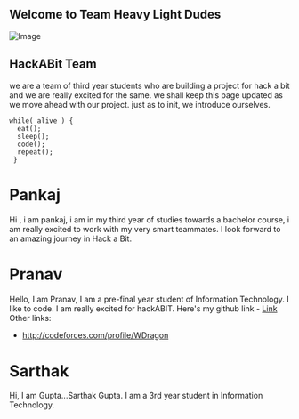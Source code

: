 ## Welcome to Team Heavy Light Dudes

<!--You can use the [editor on GitHub](https://github.com/736f6e6f726f7573/Team-journey/edit/gh-pages/README.md) to maintain and preview the content for your website in Markdown files.
-->


![Image](https://techcrunch.com/wp-content/uploads/2015/04/codecode.jpg?w=730&crop=1)
## HackABit Team

we are a team of third year students who are building a project for hack a bit and we are really excited for the same.
we shall keep this page updated as we move ahead with our project.
just as to init, we introduce ourselves.

```
while( alive ) {
  eat();
  sleep();
  code();
  repeat();
 }

```
# Pankaj 
Hi , i am pankaj, i am in my third year of studies towards a bachelor course, i am really excited to work with my very smart teammates.
I look forward to an amazing journey in Hack a Bit.

# Pranav
Hello, I am Pranav, I am a pre-final year student of Information Technology. I like to code. I am really excited for hackABIT.
Here's my github link - [Link](https://github.com/pranavraj219/)
Other links:
- http://codeforces.com/profile/WDragon

# Sarthak
Hi, I am Gupta...Sarthak Gupta. I am a 3rd year student in Information Technology.

